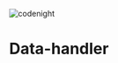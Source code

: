 ![codenight](https://user-images.githubusercontent.com/86925273/159008771-bf829877-010d-4aba-a3aa-3c90fef40c95.jpg) 


# Data-handler


